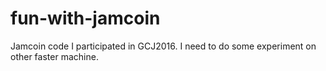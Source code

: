 # fun-with-jamcoin
Jamcoin code I participated in GCJ2016. I need to do some experiment on other faster machine.

